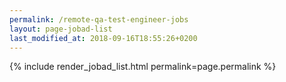 ```yaml
---
permalink: /remote-qa-test-engineer-jobs
layout: page-jobad-list
last_modified_at: 2018-09-16T18:55:26+0200
---
```

{% include render_jobad_list.html permalink=page.permalink %}

